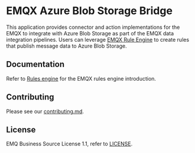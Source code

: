# EMQX Azure Blob Storage Bridge

This application provides connector and action implementations for the EMQX to integrate with Azure Blob Storage as part of the EMQX data integration pipelines.
Users can leverage [EMQX Rule Engine](https://docs.emqx.com/en/enterprise/v5.0/data-integration/rules.html) to create rules that publish message data to Azure Blob Storage.

## Documentation

Refer to [Rules engine](https://docs.emqx.com/en/enterprise/v5.0/data-integration/rules.html) for the EMQX rules engine introduction.

## Contributing

Please see our [contributing.md](../../CONTRIBUTING.md).

## License

EMQ Business Source License 1.1, refer to [LICENSE](BSL.txt).
